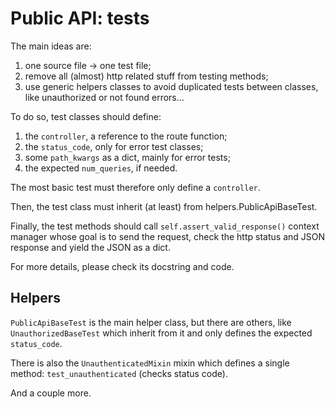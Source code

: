 # Public API: tests

The main ideas are:

1. one source file -> one test file;
2. remove all (almost) http related stuff from testing methods;
3. use generic helpers classes to avoid duplicated tests between
classes, like unauthorized or not found errors...

To do so, test classes should define:

1. the `controller`, a reference to the route function;
2. the `status_code`, only for error test classes;
3. some `path_kwargs` as a dict, mainly for error tests;
4. the expected `num_queries`, if needed.

The most basic test must therefore only define a `controller`.

Then, the test class must inherit (at least) from helpers.PublicApiBaseTest.

Finally, the test methods should call `self.assert_valid_response()`
context manager whose goal is to send the request, check the http
status and JSON response and yield the JSON as a dict.

For more details, please check its docstring and code.

## Helpers

`PublicApiBaseTest` is the main helper class, but there are others, like
`UnauthorizedBaseTest` which inherit from it and only defines
the expected `status_code`.

There is also the `UnauthenticatedMixin` mixin which defines a single
method: `test_unauthenticated` (checks status code).

And a couple more.
